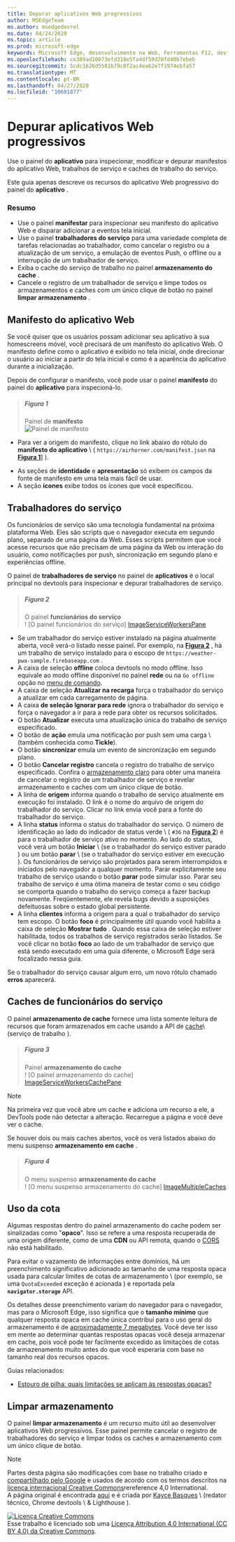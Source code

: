 ```yaml
---
title: Depurar aplicativos Web progressivos
author: MSEdgeTeam
ms.author: msedgedevrel
ms.date: 04/24/2020
ms.topic: article
ms.prod: microsoft-edge
keywords: Microsoft Edge, desenvolvimento na Web, Ferramentas F12, devtools
ms.openlocfilehash: ce389ad10073efd318e5fa4df59d78fd40b7ebeb
ms.sourcegitcommit: 5cdc1626d5581b79c0f2ac4ea62e7f1974ebfa57
ms.translationtype: MT
ms.contentlocale: pt-BR
ms.lasthandoff: 04/27/2020
ms.locfileid: "10601877"
---
```

<!-- Copyright Kayce Basques 

   Licensed under the Apache License, Version 2.0 (the "License");
   you may not use this file except in compliance with the License.
   You may obtain a copy of the License at

       https://www.apache.org/licenses/LICENSE-2.0

   Unless required by applicable law or agreed to in writing, software
   distributed under the License is distributed on an "AS IS" BASIS,
   WITHOUT WARRANTIES OR CONDITIONS OF ANY KIND, either express or implied.
   See the License for the specific language governing permissions and
   limitations under the License.  -->  





# Depurar aplicativos Web progressivos   



Use o painel do **aplicativo** para inspecionar, modificar e depurar manifestos do aplicativo Web, trabalhos de serviço e caches de trabalho do serviço.  

<!--Related Guides:  

*   [Progressive Web Apps](/web/progressive-web-apps)  -->

<!--TODO:  Link web "Progressive Web Apps" section when available. -->

Este guia apenas descreve os recursos do aplicativo Web progressivo do painel do **aplicativo** .  <!--If you're looking for help on the other panes, check out the last section of this guide, [Other Application panel guides](#other-application-panel-guides).  -->

<!--TODO:  Link to sections when available. -->

### Resumo  

*   Use o painel **manifestar** para inspecionar seu manifesto do aplicativo Web e disparar adicionar a eventos tela inicial.  
*   Use o painel **trabalhadores do serviço** para uma variedade completa de tarefas relacionadas ao trabalhador, como cancelar o registro ou a atualização de um serviço, a emulação de eventos Push, o offline ou a interrupção de um trabalhador de serviço.  
*   Exiba o cache do serviço de trabalho no painel **armazenamento do cache** .  
*   Cancele o registro de um trabalhador de serviço e limpe todos os armazenamentos e caches com um único clique de botão no painel **limpar armazenamento** .  

## Manifesto do aplicativo Web   

Se você quiser que os usuários possam adicionar seu aplicativo à sua homescreens móvel, você precisará de um manifesto do aplicativo Web.  O manifesto define como o aplicativo é exibido no tela inicial, onde direcionar o usuário ao iniciar a partir do tela inicial e como é a aparência do aplicativo durante a inicialização.  

<!--Related Guides:  

*   [Improve user experiences with a Web App Manifest](/web/fundamentals/web-app-manifest)  
*   [Using App Install Banners](/web/fundamentals/app-install-banners)  -->

<!--TODO:  Link to sections when available. -->

Depois de configurar o manifesto, você pode usar o painel **manifesto** do painel do **aplicativo** para inspecioná-lo.  

> ##### Figura 1  
> Painel de **manifesto**  
> ![Painel de manifesto][ImageManifest]  

*   Para ver a origem do manifesto, clique no link abaixo do rótulo do **manifesto do aplicativo** \ ( `https://airhorner.com/manifest.json` na [**Figura 1**](#figure-1)] \).  
<!-- *   Press the **Add to homescreen** button to simulate an Add to Homescreen event.  Check out the next section for more information.  -->  
*   As seções de **identidade** e **apresentação** só exibem os campos da fonte de manifesto em uma tela mais fácil de usar.  
*   A seção **ícones** exibe todos os ícones que você especificou.  

<!--### Simulate Add to Homescreen events   -->

<!--A web app can only be added to a homescreen when the site is visited at least twice, with at least five minutes between visits.  While developing or debugging your Add to Homescreen workflow, this criteria can be inconvenient.  
The **Add to homescreen** button on the **App Manifest** pane lets you simulate Add to Homescreen events whenever you want.  -->

<!--You can test out this feature with the [Microsoft I/O 2016 progressive web app](https://events.alpahabet.com/io2016/), which has proper support for Add to Homescreen.  Clicking on **Add to Homescreen** while the app is open prompts Microsoft Edge to display the "add this site to your shelf" banner, which is the desktop equivalent of the "add to homescreen" banner for mobile devices.  -->

<!--![add to desktop shelf][ImageDesktopShelf]  -->

<!--
> [!Tip]
> Keep the **Console** drawer open while simulating Add to Homescreen events.  The Console tells you if your manifest has any issues and logs other information about the Add to Homescreen lifecycle.  -->

<!--The **Add to Homescreen** feature cannot yet simulate the workflow for mobile devices.  Notice how the "add to shelf" prompt was triggered in the screenshot above, even though DevTools is in Device Mode.  However, if you can successfully add your app to your desktop shelf, then it'll work for mobile, too.  -->

<!-- TODO: Rework content after sample app is created. -->

<!--If you want to test out the genuine mobile experience, you can connect a real mobile device to DevTools via **remote debugging**, and then click the **Add to Homescreen** button \(on DevTools\) to trigger the "add to homescreen" prompt on the connected mobile device.  -->

<!--TODO:  Link Debug "remote debugging" sections when available. -->

## Trabalhadores do serviço   

Os funcionários de serviço são uma tecnologia fundamental na próxima plataforma Web.  Eles são scripts que o navegador executa em segundo plano, separado de uma página da Web.  Esses scripts permitem que você acesse recursos que não precisam de uma página da Web ou interação do usuário, como notificações por push, sincronização em segundo plano e experiências offline.  

<!--Related Guides:  

*   [Intro to Service Workers](/web/fundamentals/primers/service-worker)  
*   [Push Notifications: Timely, Relevant, and Precise](/web/fundamentals/push-notifications)  -->  

<!--TODO:  Link to sections when available. -->  

O painel de **trabalhadores de serviço** no painel de **aplicativos** é o local principal no devtools para inspecionar e depurar trabalhadores de serviço.  

> ##### Figura 2  
> O painel **funcionários do serviço**  
> ! [O painel funcionários do serviço] [ImageServiceWorkersPane]  

*   Se um trabalhador do serviço estiver instalado na página atualmente aberta, você verá-o listado nesse painel.  Por exemplo, na [**Figura 2**](#figure-2) , há um trabalho de serviço instalado para o escopo de `https://weather-pwa-sample.firebaseapp.com` .  
*   A caixa de seleção **offline** coloca devtools no modo offline.  Isso equivale ao modo offline disponível no painel **rede** ou na `Go offline` opção no [menu de comando][DevtoolsCommandMenuIndex].  
*   A caixa de seleção **Atualizar na recarga** força o trabalhador do serviço a atualizar em cada carregamento de página.  
*   A caixa **de seleção Ignorar para rede** ignora o trabalhador do serviço e força o navegador a ir para a rede para obter os recursos solicitados.  
*   O botão **Atualizar** executa uma atualização única do trabalho de serviço especificado.  
*   O botão de **ação** emula uma notificação por push sem uma carga \ (também conhecida como **Tickle**\).  
*   O botão **sincronizar** emula um evento de sincronização em segundo plano.  
*   O botão **Cancelar registro** cancela o registro do trabalho de serviço especificado.  Confira o [armazenamento claro](#clear-storage) para obter uma maneira de cancelar o registro de um trabalhador de serviço e revelar armazenamento e caches com um único clique de botão.  
*   A linha de **origem** informa quando o trabalho de serviço atualmente em execução foi instalado.  O link é o nome do arquivo de origem do trabalhador do serviço.  Clicar no link envia você para a fonte do trabalhador do serviço.  
*   A linha **status** informa o status do trabalhador do serviço.  O número de identificação ao lado do indicador de status verde \ ( `#36` na [**Figura 2**](#figure-2)\) é para o trabalhador de serviço ativo no momento.  Ao lado do status, você verá um botão **Iniciar** \ (se o trabalhador do serviço estiver parado \) ou um botão **parar** \ (se o trabalhador do serviço estiver em execução \).  Os funcionários de serviço são projetados para serem interrompidos e iniciados pelo navegador a qualquer momento.  Parar explicitamente seu trabalho de serviço usando o botão **parar** pode simular isso.  Parar seu trabalho de serviço é uma ótima maneira de testar como o seu código se comporta quando o trabalho do serviço começa a fazer backup novamente.  Freqüentemente, ele revela bugs devido a suposições defeituosas sobre o estado global persistente.  
*   A linha **clientes** informa a origem para a qual o trabalhador do serviço tem escopo.  O botão **foco** é principalmente útil quando você habilita a caixa de seleção **Mostrar tudo** .  Quando essa caixa de seleção estiver habilitada, todos os trabalhos de serviço registrados serão listados.  Se você clicar no botão **foco** ao lado de um trabalhador de serviço que está sendo executado em uma guia diferente, o Microsoft Edge será focalizado nessa guia.  

Se o trabalhador do serviço causar algum erro, um novo rótulo chamado **erros** aparecerá.  

<!--![service worker with errors][ImageServiceWorkerErrors]  -->

<!--TODO:  Capture Service Worker Errors sample when available. -->
<!--TODO:  Link Web "How tickle works" sections when available. -->

## Caches de funcionários do serviço 

O painel **armazenamento de cache** fornece uma lista somente leitura de recursos que foram armazenados em cache usando a API de [cache][MDNWebCacheAPI]\ (serviço de trabalho \).  

> ##### Figura 3  
> Painel **armazenamento do cache**  
> ! [O painel armazenamento do cache] [ImageServiceWorkersCachePane]  

> [!NOTE]
> Na primeira vez que você abre um cache e adiciona um recurso a ele, a DevTools pode não detectar a alteração.  Recarregue a página e você deve ver o cache.  

Se houver dois ou mais caches abertos, você os verá listados abaixo do menu suspenso **armazenamento em cache** .  

> ##### Figura 4  
> O menu suspenso **armazenamento do cache**  
> ! [O menu suspenso armazenamento do cache] [ImageMultipleCaches]  

## Uso da cota 

Algumas respostas dentro do painel armazenamento do cache podem ser sinalizadas como "**opaco**".  Isso se refere a uma resposta recuperada de uma origem diferente, como de uma **CDN** ou API remota, quando o [CORS][FetchHttpCorsProtocol] não está habilitado.  

<!--TODO:  Link Web "CDN" section when available. -->  
<!--TODO:  Link Web "opaque" section when available. -->

Para evitar o vazamento de informações entre domínios, há um preenchimento significativo adicionado ao tamanho de uma resposta opaca usada para calcular limites de cotas de armazenamento \ (por exemplo, se uma `QuotaExceeded` exceção é acionada \) e reportada pela **`navigator.storage`** API.  

<!--TODO:  Link Estimating "`navigator.storage` API" sections when available. -->

Os detalhes desse preenchimento variam do navegador para o navegador, mas para o Microsoft Edge, isso significa que o **tamanho mínimo** que qualquer resposta opaca em cache única contribui para o uso geral do armazenamento é de [aproximadamente 7 megabytes][ChromiumIssues796060#c17].  Você deve ter isso em mente ao determinar quantas respostas opacas você deseja armazenar em cache, pois você pode ter facilmente excedido as limitações de cotas de armazenamento muito antes do que você esperaria com base no tamanho real dos recursos opacos.  

Guias relacionados:  

*   [Estouro de pilha: quais limitações se aplicam às respostas opacas?][StackOverflowLimitationsForOpaqueResponses]  
<!--*   [Alphabet work container: Understanding Storage Quota](/web/tools/Alphabet-work-container/guides/storage-quota#beware_of_opaque_responses)  -->

<!--TODO:  Link Work container storage quota for opaque responses section when available. -->

## Limpar armazenamento 

O painel **limpar armazenamento** é um recurso muito útil ao desenvolver aplicativos Web progressivos.  Esse painel permite cancelar o registro de trabalhadores do serviço e limpar todos os caches e armazenamento com um único clique de botão.  <!--Check out the section below to learn more.  -->

<!--Related Guides:  

*   [Clear Storage](/iterate/manage-data/local-storage#clear-storage)  -->

<!--TODO:  Link to sections when available. -->

<!--## Other Application panel guides 

Check out the guides below for more help on the other panes of the **Application** panel.  

Related Guides:  

*   [Inspect page resources](/iterate/manage-data/page-resources)  
*   [Inspect and manage local storage and caches](/iterate/manage-data/local-storage)  -->

<!--TODO  -->

 



<!-- image links -->  

[ImageManifest]: /microsoft-edge/devtools-guide-chromium/media/manifest-pane.msft.png "Figura 1: o painel manifestar"  
<!--[ImageDesktopShelf]: /microsoft-edge/devtools-guide-chromium/media/io.msft.png "Add to desktop shelf"  -->
[ImageServiceWorkersPane]:/Microsoft-Edge/devtools-Guide-Chromium/Media/Service-Workers-pane.msft.png "Figura 2: o painel de trabalho do serviço"  
<!--[ImageServiceWorkerErrors]: /microsoft-edge/devtools-guide-chromium/media/sw-error.msft.png "Service worker with errors"  -->
[ImageServiceWorkersCachePane]:/Microsoft-Edge/devtools-Guide-Chromium/Media/cache-pane-cache-Storage-Resources.msft.png "Figura 3: painel armazenamento do cache"  
[ImageMultipleCaches]:/Microsoft-Edge/devtools-Guide-Chromium/Media/cache-pane-cache-Storage.msft.png "Figura 4: a lista suspensa **armazenamento em cache** "  

<!-- links -->  

[DevtoolsCommandMenuIndex]: /microsoft-edge/devtools-guide-chromium/command-menu/index "Executar comandos com o menu de comando do Microsoft Edge DevTools"  

[ChromiumIssues796060#c17]: https://bugs.chromium.org/p/chromium/issues/detail?id=796060#c17 "796060 problema de Chromium: o valor de armazenamento em cache aumenta em cada atualização quando o código analítico está em HTML"  

[FetchHttpCorsProtocol]: https://fetch.spec.whatwg.org/#http-cors-protocol  

[MDNWebCacheAPI]: https://developer.mozilla.org/docs/Web/API/Cache "APIs da Web em cache | MDN"  

[StackOverflowLimitationsForOpaqueResponses]: https://stackoverflow.com/q/39109789/385997 "Estouro de pilha: quais limitações se aplicam às respostas opacas?"  

<!--[WebEstimatingAvailableStorageSpace]: whats-new/2017/08/estimating-available-storage-space  -->
<!--[RemoteDebugging]: /debug/remote-debugging/remote-debugging  -->

<!--[WebHowPushWorks]: /web/fundamentals/push-notifications/how-push-works  -->  
<!--[WebGlossaryCDN]: /web/fundamentals/glossary#CDN  -->
<!--[WebGlossaryOpaque]: /web/fundamentals/glossary#opaque-response  -->

> [!NOTE]
> Partes desta página são modificações com base no trabalho criado e [compartilhado pelo Google][GoogleSitePolicies] e usados de acordo com os termos descritos na [licença internacional Creative Commons][CCA4IL]rereference 4,0 International.  
> A página original é encontrada [aqui](https://developers.google.com/web/tools/chrome-devtools/progressive-web-apps) e é criada por [Kayce Basques][KayceBasques] \ (redator técnico, Chrome devtools \ & Lighthouse \).  

[![Licença Creative Commons][CCby4Image]][CCA4IL]  
Esse trabalho é licenciado sob uma [Licença Attribution 4.0 International (CC BY 4.0) da Creative Commons][CCA4IL].  

[CCA4IL]: https://creativecommons.org/licenses/by/4.0  
[CCby4Image]: https://i.creativecommons.org/l/by/4.0/88x31.png  
[GoogleSitePolicies]: https://developers.google.com/terms/site-policies  
[KayceBasques]: https://developers.google.com/web/resources/contributors/kaycebasques  
